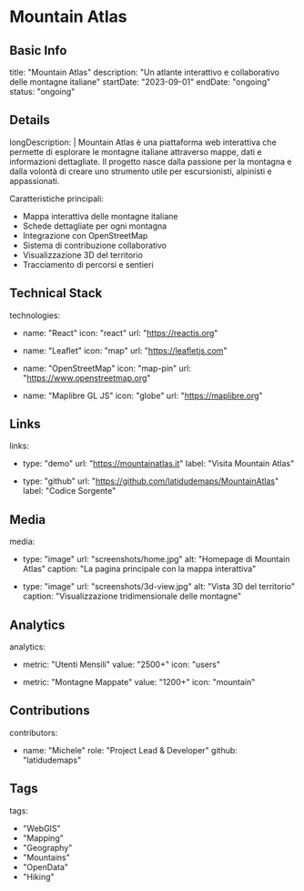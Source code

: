 # Mountain Atlas

## Basic Info
title: "Mountain Atlas"
description: "Un atlante interattivo e collaborativo delle montagne italiane"
startDate: "2023-09-01"
endDate: "ongoing"
status: "ongoing"

## Details
longDescription: |
  Mountain Atlas è una piattaforma web interattiva che permette di esplorare le montagne italiane attraverso mappe, dati e informazioni dettagliate. Il progetto nasce dalla passione per la montagna e dalla volontà di creare uno strumento utile per escursionisti, alpinisti e appassionati.

  Caratteristiche principali:
  - Mappa interattiva delle montagne italiane
  - Schede dettagliate per ogni montagna
  - Integrazione con OpenStreetMap
  - Sistema di contribuzione collaborativo
  - Visualizzazione 3D del territorio
  - Tracciamento di percorsi e sentieri

## Technical Stack
technologies:
  - name: "React"
    icon: "react"
    url: "https://reactjs.org"
  
  - name: "Leaflet"
    icon: "map"
    url: "https://leafletjs.com"
  
  - name: "OpenStreetMap"
    icon: "map-pin"
    url: "https://www.openstreetmap.org"
  
  - name: "Maplibre GL JS"
    icon: "globe"
    url: "https://maplibre.org"

## Links
links:
  - type: "demo"
    url: "https://mountainatlas.it"
    label: "Visita Mountain Atlas"
  
  - type: "github"
    url: "https://github.com/latidudemaps/MountainAtlas"
    label: "Codice Sorgente"

## Media
media:
  - type: "image"
    url: "screenshots/home.jpg"
    alt: "Homepage di Mountain Atlas"
    caption: "La pagina principale con la mappa interattiva"
  
  - type: "image"
    url: "screenshots/3d-view.jpg"
    alt: "Vista 3D del territorio"
    caption: "Visualizzazione tridimensionale delle montagne"

## Analytics
analytics:
  - metric: "Utenti Mensili"
    value: "2500+"
    icon: "users"
  
  - metric: "Montagne Mappate"
    value: "1200+"
    icon: "mountain"

## Contributions
contributors:
  - name: "Michele"
    role: "Project Lead & Developer"
    github: "latidudemaps"

## Tags
tags:
  - "WebGIS"
  - "Mapping"
  - "Geography"
  - "Mountains"
  - "OpenData"
  - "Hiking"
